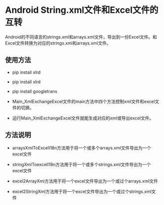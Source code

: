 # Android String.xml文件和Excel文件的互转

Android的不同语言的strings.xml和arrays.xml文件，导出到一份Excel文件。和Excel文件转换为对应的strings.xml和arrays.xml文件。

## 使用方法

- pip install xlrd
- pip install xlrd
- pip install googletrans


- Main_XmlExchangeExcel文件的main方法中四个方法控制xml文件和excel文件的切换。

- 运行Main_XmlExchangeExcel文件就能生成对应的xml或导出excel文件。

## 方法说明
- arraysXmlToExcelI18n方法用于将一个或多个arrays.xml文件导出为一个excel文件

- stringXmlToexcelI18n方法用于将一个或多个strings.xml文件导出为一个excel文件

- excel2ArrayXml方法用于将一个excel文件导出为一个或过个arrays.xml文件

- excel2StringXml方法用于将一个excel文件导出为一个或过个strings.xml文件
